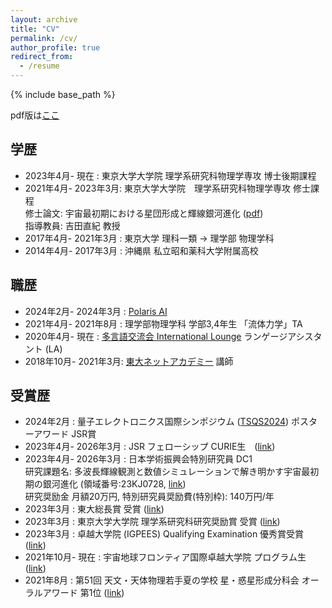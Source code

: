 ```yaml
---
layout: archive
title: "CV"
permalink: /cv/
author_profile: true
redirect_from:
  - /resume
---
```


{% include base_path %}

pdf版は[ここ](https://yurinanakazato.github.io/files/CV_English_20240221.pdf)


## 学歴
* 2023年4月- 現在     : 東京大学大学院 理学系研究科物理学専攻 博士後期課程  
* 2021年4月- 2023年3月: 東京大学大学院　理学系研究科物理学専攻 修士課程  
              修士論文: 宇宙最初期における星団形成と輝線銀河進化 ([pdf](http://www-utap.phys.s.u-tokyo.ac.jp/Theses/M_Nakazato.pdf))  
              指導教員: 吉田直紀 教授  
* 2017年4月- 2021年3月 : 東京大学 理科一類 → 理学部 物理学科  
* 2014年4月- 2017年3月 : 沖縄県 私立昭和薬科大学附属高校

## 職歴  
* 2024年2月- 2024年3月 : [Polaris AI](https://polarisai.co.jp)  
* 2021年4月- 2021年8月 : 理学部物理学科 学部3,4年生 「流体力学」TA  
* 2020年4月- 現在      : [多言語交流会 International Lounge](https://www.jlcse.t.u-tokyo.ac.jp/ja/activities/icyou/) ランゲージアシスタント (LA) 
* 2018年10月- 2021年3月: [東大ネットアカデミー](https://tna-tokyo.com) 講師  

## 受賞歴  
* 2024年2月           : 量子エレクトロニクス国際シンポジウム ([TSQS2024](https://tsqi.phys.s.u-tokyo.ac.jp/tsqi/en/)) ポスターアワード JSR賞  
* 2023年4月- 2026年3月 : JSR フェローシップ CURIE生　([link](https://curie.phys.s.u-tokyo.ac.jp/fellowship/))  
* 2023年4月- 2026年3月 : 日本学術振興会特別研究員 DC1  
研究課題名: 多波長輝線観測と数値シミュレーションで解き明かす宇宙最初期の銀河進化 (領域番号:23KJ0728, [link](https://kaken.nii.ac.jp/ja/grant/KAKENHI-PROJECT-23KJ0728/))  
研究奨励金 月額20万円, 特別研究員奨励費(特別枠): 140万円/年
* 2023年3月           : 東大総長賞 受賞  ([link](https://www.u-tokyo.ac.jp/content/400209147.pdf))  
* 2023年3月           : 東京大学大学院 理学系研究科研究奨励賞 受賞  ([link](https://www.phys.s.u-tokyo.ac.jp/award/37776/))  
* 2023年3月           : 卓越大学院 (IGPEES) Qualifying Examination 優秀賞受賞 ([link](https://www.s.u-tokyo.ac.jp/ja/IGPEES/news/2023-01.html))  
* 2021年10月- 現在     : 宇宙地球フロンティア国際卓越大学院 プログラム生 ([link](https://www.s.u-tokyo.ac.jp/ja/IGPEES/))  
* 2021年8月           : 第51回 天文・天体物理若手夏の学校 星・惑星形成分科会 オーラルアワード 第1位 ([link](https://astro-wakate.sakura.ne.jp/ss2021/oralawards/))  

